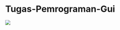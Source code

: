 # Tugas-Pemrograman-Gui
<img src = "https://github.com/NikePrasetyo/Tugas-Pemrograman-Gui/blob/main/Calendar%20Widget.png">
